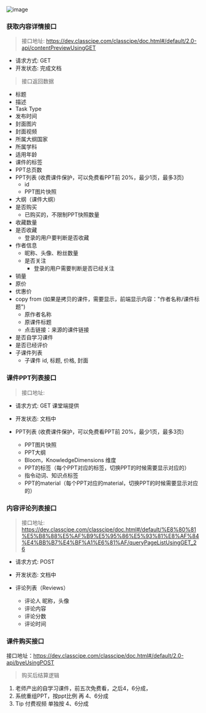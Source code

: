 ![image](https://user-images.githubusercontent.com/1272280/174488191-ac15df12-cb57-4e10-8b70-21fbab975ad1.png)

### 获取内容详情接口

> 接口地址: https://dev.classcipe.com/classcipe/doc.html#/default/2.0-api/contentPreviewUsingGET
- 请求方式: GET
- 开发状态: 完成文档

> 接口返回数据
- 标题
- 描述
- Task Type
- 发布时间
- 封面图片
- 封面视频
- 所属大纲国家
- 所属学科
- 适用年龄
- 课件的标签
- PPT总页数
- PPT列表 (收费课件保护，可以免费看PPT前 20%，最少1页，最多3页)
  - id
  - PPT图片快照
- 大纲（课件大纲）
- 是否购买
  - 已购买的，不限制PPT快照数量
- 收藏数量
- 是否收藏
  - 登录的用户要判断是否收藏
- 作者信息
  - 昵称、头像、粉丝数量
  - 是否关注
    - 登录的用户需要判断是否已经关注
- 销量
- 原价
- 优惠价
- copy from (如果是拷贝的课件，需要显示，前端显示内容："作者名称/课件标题")
  - 原作者名称
  - 原课件标题
  - 点击链接：来源的课件链接
- 是否自学习课件
- 是否已经评价
- 子课件列表
  - 子课件 id, 标题, 价格, 封面

### 课件PPT列表接口
> 接口地址: 
- 请求方式: GET 课堂端提供
- 开发状态: 文档中


- PPT列表 (收费课件保护，可以免费看PPT前 20%，最少1页，最多3页)
  - PPT图片快照
  - PPT大纲
  - Bloom，KnowledgeDimensions 维度
  - PPT的标签（每个PPT对应的标签，切换PPT的时候需要显示对应的）
  - 指令动词、知识点标签
  - PPT的material（每个PPT对应的material，切换PPT的时候需要显示对应的）


### 内容评论列表接口
> 接口地址: https://dev.classcipe.com/classcipe/doc.html#/default/%E8%80%81%E5%B8%88%E5%AF%B9%E5%95%86%E5%93%81%E8%AF%84%E4%BB%B7%E4%BF%A1%E6%81%AF/queryPageListUsingGET_26
- 请求方式: POST
- 开发状态: 文档中

- 评论列表（Reviews）
  - 评论人 昵称，头像
  - 评论内容
  - 评论分数
  - 评论时间

### 课件购买接口

接口地址：https://dev.classcipe.com/classcipe/doc.html#/default/2.0-api/byeUsingPOST

> 购买后结算逻辑
1. 老师产出的自学习课件，前五次免费看，之后4，6分成，
2. 系统重组PPT，按ppt比例 再 4、6分成
3. Tip 付费视频 单独按 4、6分成
